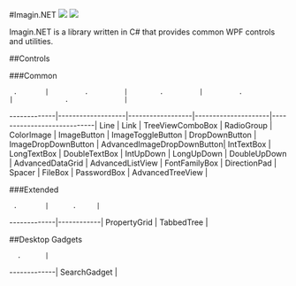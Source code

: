 ﻿#Imagin.NET ![](https://img.shields.io/badge/style-1.1-blue.svg?style=flat&label=version) ![](https://img.shields.io/badge/style-stable-green.svg?style=flat&label=build)

Imagin.NET is a library written in C# that provides common WPF controls and utilities.

##Controls

###Common

     .       |         .         |        .         |         .           |             .              | 
-------------|-------------------|------------------|---------------------|----------------------------|
Line         | Link              | TreeViewComboBox | RadioGroup          | ColorImage                 |
ImageButton  | ImageToggleButton | DropDownButton   | ImageDropDownButton | AdvancedImageDropDownButton|
IntTextBox   | LongTextBox       | DoubleTextBox    | IntUpDown           | LongUpDown                 |
DoubleUpDown | AdvancedDataGrid  | AdvancedListView | FontFamilyBox       | DirectionPad               |
Spacer       | FileBox           | PasswordBox      | AdvancedTreeView    |

###Extended

     .       |      .     | 
-------------|------------|
PropertyGrid | TabbedTree |

##Desktop Gadgets

      .      |
-------------|
SearchGadget |